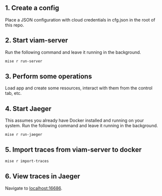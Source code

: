 ## 1. Create a config

Place a JSON configuration with cloud credentials in cfg.json in the root of
this repo.

## 2. Start viam-server

Run the following command and leave it running in the background.

```bash
mise r run-server
```

## 3. Perform some operations

Load app and create some resources, interact with them from the control tab,
etc.

## 4. Start Jaeger

This assumes you already have Docker installed and running on your system. Run
the following command and leave it running in the background.

```bash
mise r run-jaeger
```

## 5. Import traces from viam-server to docker

```bash
mise r import-traces
```

## 6. View traces in Jaeger

Navigate to [localhost:16686](http://localhost:16686/).
